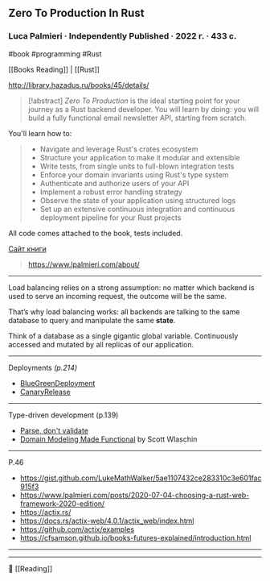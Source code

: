 ## Zero To Production In Rust

### Luca Palmieri · Independently Published · 2022 г. · 433 с.

#book #programming #Rust 

[[Books Reading]] | [[Rust]]

http://library.hazadus.ru/books/45/details/

> [!abstract]
> _Zero To Production_ is the ideal starting point for your journey as a Rust backend developer. You will learn by doing: you will build a fully functional email newsletter API, starting from scratch.
>
You'll learn how to:
>
>- Navigate and leverage Rust's crates ecosystem
>- Structure your application to make it modular and extensible
>- Write tests, from single units to full-blown integration tests
>- Enforce your domain invariants using Rust's type system
>- Authenticate and authorize users of your API
>- Implement a robust error handling strategy
>- Observe the state of your application using structured logs
>- Set up an extensive continuous integration and continuous deployment pipeline for your Rust projects
>
All code comes attached to the book, tests included.
>
[Сайт книги](https://www.zero2prod.com/index.html)
> https://www.lpalmieri.com/about/

----

Load balancing relies on a strong assumption: no matter which backend is used to serve an incoming request, the outcome will be the same.

That’s why load balancing works: all backends are talking to the same database to query and manipulate the same **state**.

Think of a database as a single gigantic global variable. Continuously accessed and mutated by all replicas of our application.

---

Deployments _(p.214)_

- [BlueGreenDeployment](https://martinfowler.com/bliki/BlueGreenDeployment.html)
- [CanaryRelease](https://martinfowler.com/bliki/CanaryRelease.html)

----

Type-driven development (p.139)
- [Parse, don't validate](https://lexi-lambda.github.io/blog/2019/11/05/parse-don-t-validate/)
- [Domain Modeling Made Functional](https://pragprog.com/titles/swdddf/domain-modeling-made-functional/) by Scott Wlaschin

---

P.46

- https://gist.github.com/LukeMathWalker/5ae1107432ce283310c3e601fac915f3
- https://www.lpalmieri.com/posts/2020-07-04-choosing-a-rust-web-framework-2020-edition/
- https://actix.rs/
- https://docs.rs/actix-web/4.0.1/actix_web/index.html
- https://github.com/actix/examples
- https://cfsamson.github.io/books-futures-explained/introduction.html

----


----
📂 [[Reading]]